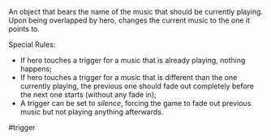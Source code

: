 An object that bears the name of the music that should be currently playing. Upon being overlapped by hero, changes the current music to the one it points to.

Special Rules:
- If hero touches a trigger for a music that is already playing, nothing happens;
- If hero touches a trigger for a music that is different than the one currently playing, the previous one should fade out completely before the next one starts (without any fade in);
- A trigger can be set to *silence*, forcing the game to fade out previous music but not playing anything afterwards.

#trigger